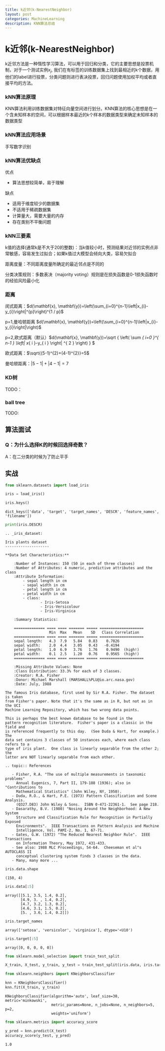 ```yaml
---
title: k近邻(k-NearestNeighbor)
layout: post
categories: MachineLearning
description: KNN算法总结
---
```


# k近邻(k-NearestNeighbor)

k近邻方法是一种惰性学习算法，可以用于回归和分类，它的主要思想是投票机制，对于一个测试实例$x_j$, 我们在有标签的训练数据集上找到最相近的k个数据，用他们的label进行投票，分类问题则进行表决投票，回归问题使用加权平均或者直接平均的方法。

### kNN算法原理

KNN算法利用训练数据集对特征向量空间进行划分。KNN算法的核心思想是在一个含未知样本的空间，可以根据样本最近的k个样本的数据类型来确定未知样本的数据类型

### kNN算法应用场景

手写数字识别

### kNN算法优缺点

优点

- 算法思想较简单，易于理解

缺点

- 适用于维度较少的数据集
- 不适用于稀疏数据集
- 计算量大，需要大量的内存
- 存在类别不平衡问题

### kNN三要素

k值的选择(通常k是不大于20的整数)：当k值较小时，预测结果对近邻的实例点非常敏感，容易发生过拟合；如果k值过大模型会倾向大类，容易欠拟合

距离度量：不同距离度量所确定的最近邻点是不同的

分类决策规则：多数表决（majority voting）规则是在损失函数是0-1损失函数时的经验风险最小化

### 距离

闵式距离：$d(\mathbf{x}, \mathbf{y})=\left(\sum_{i=0}^{n-1}\left|x_{i}-y_{i}\right|^{p}\right)^{1 / p}$

p=1,曼哈顿距离 $d(\mathbf{x}, \mathbf{y})=\left(\sum_{i=0}^{n-1}\left|x_{i}-y_{i}\right|\right)$

p=2,欧式距离（默认）$d(\mathbf{x}, \mathbf{y})=\sqrt { \left( \sum _{ i=0 }^{ n-1 } \left| x_{ i }-y_{ i } \right| ^{ 2 } \right)  } $

欧式距离：$\sqrt{(5-1)^{2}+(4-1)^{2}}=5$

曼哈顿距离：$|5-1|+|4-1| =7$

### KD树

TODO：

### ball tree

TODO:

## 算法面试

### Q：为什么选择K的时候回选择奇数？

A：在二分类的时候为了防止平手

## 实战


```python
from sklearn.datasets import load_iris
```


```python
iris = load_iris()
```


```python
iris.keys()
```




    dict_keys(['data', 'target', 'target_names', 'DESCR', 'feature_names', 'filename'])




```python
print(iris.DESCR)
```

    .. _iris_dataset:
    
    Iris plants dataset
    --------------------
    
    **Data Set Characteristics:**
    
        :Number of Instances: 150 (50 in each of three classes)
        :Number of Attributes: 4 numeric, predictive attributes and the class
        :Attribute Information:
            - sepal length in cm
            - sepal width in cm
            - petal length in cm
            - petal width in cm
            - class:
                    - Iris-Setosa
                    - Iris-Versicolour
                    - Iris-Virginica
                    
        :Summary Statistics:
    
        ============== ==== ==== ======= ===== ====================
                        Min  Max   Mean    SD   Class Correlation
        ============== ==== ==== ======= ===== ====================
        sepal length:   4.3  7.9   5.84   0.83    0.7826
        sepal width:    2.0  4.4   3.05   0.43   -0.4194
        petal length:   1.0  6.9   3.76   1.76    0.9490  (high!)
        petal width:    0.1  2.5   1.20   0.76    0.9565  (high!)
        ============== ==== ==== ======= ===== ====================
    
        :Missing Attribute Values: None
        :Class Distribution: 33.3% for each of 3 classes.
        :Creator: R.A. Fisher
        :Donor: Michael Marshall (MARSHALL%PLU@io.arc.nasa.gov)
        :Date: July, 1988
    
    The famous Iris database, first used by Sir R.A. Fisher. The dataset is taken
    from Fisher's paper. Note that it's the same as in R, but not as in the UCI
    Machine Learning Repository, which has two wrong data points.
    
    This is perhaps the best known database to be found in the
    pattern recognition literature.  Fisher's paper is a classic in the field and
    is referenced frequently to this day.  (See Duda & Hart, for example.)  The
    data set contains 3 classes of 50 instances each, where each class refers to a
    type of iris plant.  One class is linearly separable from the other 2; the
    latter are NOT linearly separable from each other.
    
    .. topic:: References
    
       - Fisher, R.A. "The use of multiple measurements in taxonomic problems"
         Annual Eugenics, 7, Part II, 179-188 (1936); also in "Contributions to
         Mathematical Statistics" (John Wiley, NY, 1950).
       - Duda, R.O., & Hart, P.E. (1973) Pattern Classification and Scene Analysis.
         (Q327.D83) John Wiley & Sons.  ISBN 0-471-22361-1.  See page 218.
       - Dasarathy, B.V. (1980) "Nosing Around the Neighborhood: A New System
         Structure and Classification Rule for Recognition in Partially Exposed
         Environments".  IEEE Transactions on Pattern Analysis and Machine
         Intelligence, Vol. PAMI-2, No. 1, 67-71.
       - Gates, G.W. (1972) "The Reduced Nearest Neighbor Rule".  IEEE Transactions
         on Information Theory, May 1972, 431-433.
       - See also: 1988 MLC Proceedings, 54-64.  Cheeseman et al"s AUTOCLASS II
         conceptual clustering system finds 3 classes in the data.
       - Many, many more ...



```python
iris.data.shape
```




    (150, 4)




```python
iris.data[:5]
```




    array([[5.1, 3.5, 1.4, 0.2],
           [4.9, 3. , 1.4, 0.2],
           [4.7, 3.2, 1.3, 0.2],
           [4.6, 3.1, 1.5, 0.2],
           [5. , 3.6, 1.4, 0.2]])




```python
iris.target_names
```




    array(['setosa', 'versicolor', 'virginica'], dtype='<U10')




```python
iris.target[:5]
```




    array([0, 0, 0, 0, 0])




```python
from sklearn.model_selection import train_test_split

X_train, X_test, y_train, y_test = train_test_split(iris.data, iris.target, random_state=42)
```


```python
from sklearn.neighbors import KNeighborsClassifier

knn = KNeighborsClassifier()
knn.fit(X_train, y_train)
```




    KNeighborsClassifier(algorithm='auto', leaf_size=30, metric='minkowski',
                         metric_params=None, n_jobs=None, n_neighbors=5, p=2,
                         weights='uniform')




```python
from sklearn.metrics import accuracy_score

y_pred = knn.predict(X_test)
accuracy_score(y_test, y_pred)
```




    1.0


